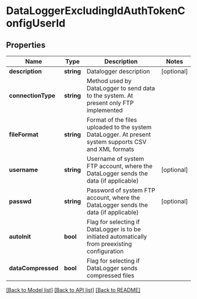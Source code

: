 # DataLoggerExcludingIdAuthTokenConfigUserId

## Properties
Name | Type | Description | Notes
------------ | ------------- | ------------- | -------------
**description** | **string** | Datalogger description | [optional] 
**connectionType** | **string** | Method used by DataLogger to send data to the system. At present only FTP implemented | 
**fileFormat** | **string** | Format of the files uploaded to the system DataLogger. At present system supports CSV and XML formats | 
**username** | **string** | Username of system FTP account, where the DataLogger sends the data (if applicable) | [optional] 
**passwd** | **string** | Password of system FTP account, where the DataLogger sends the data (if applicable) | [optional] 
**autoInit** | **bool** | Flag for selecting if DataLogger is to be initiated automatically from preexisting configuration | 
**dataCompressed** | **bool** | Flag for selecting if DataLogger sends compressed files | 

[[Back to Model list]](../README.md#documentation-for-models) [[Back to API list]](../README.md#documentation-for-api-endpoints) [[Back to README]](../README.md)


